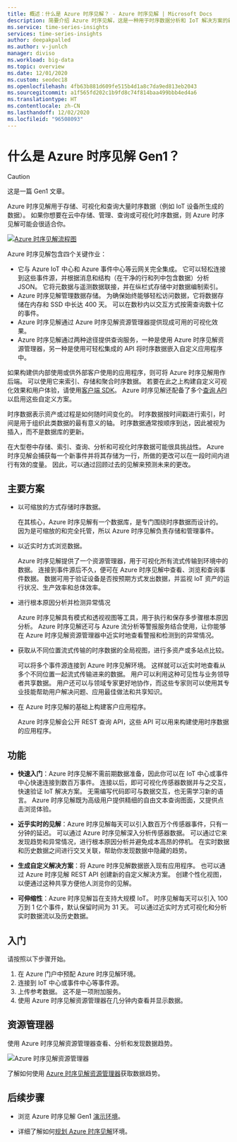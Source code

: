 ```yaml
---
title: 概述：什么是 Azure 时序见解？ - Azure 时序见解 | Microsoft Docs
description: 简要介绍 Azure 时序见解，这是一种用于时序数据分析和 IoT 解决方案的新服务。
ms.service: time-series-insights
services: time-series-insights
author: deepakpalled
ms.author: v-junlch
manager: diviso
ms.workload: big-data
ms.topic: overview
ms.date: 12/01/2020
ms.custom: seodec18
ms.openlocfilehash: 4fb63b881d609fe515b4d1a8c7da9ed813eb2043
ms.sourcegitcommit: a1f565fd202c1b9fd8c74f814baa499bbb4ed4a6
ms.translationtype: HT
ms.contentlocale: zh-CN
ms.lasthandoff: 12/02/2020
ms.locfileid: "96508093"
---
```

# <a name="what-is-azure-time-series-insights-gen1"></a>什么是 Azure 时序见解 Gen1？

> [!CAUTION]
> 这是一篇 Gen1 文章。

Azure 时序见解用于存储、可视化和查询大量时序数据（例如 IoT 设备所生成的数据）。 如果你想要在云中存储、管理、查询或可视化时序数据，则 Azure 时序见解可能会很适合你。

[![Azure 时序见解流程图](./media/overview/time-series-insights-flowchart.png)](./media/overview/time-series-insights-flowchart.png#lightbox)

Azure 时序见解包含四个关键作业：

- 它与 Azure IoT 中心和 Azure 事件中心等云网关完全集成。 它可以轻松连接到这些事件源，并根据消息和结构（在干净的行和列中包含数据）分析 JSON。 它将元数据与遥测数据联接，并在纵栏式存储中对数据编制索引。
- Azure 时序见解管理数据存储。 为确保始终能够轻松访问数据，它将数据存储在内存和 SSD 中长达 400 天。 可以在数秒内以交互方式按需查询数十亿的事件。
- Azure 时序见解通过 Azure 时序见解资源管理器提供现成可用的可视化效果。
- Azure 时序见解通过两种途径提供查询服务，一种是使用 Azure 时序见解资源管理器，另一种是使用可轻松集成的 API 将时序数据嵌入自定义应用程序中。

如果构建供内部使用或供外部客户使用的应用程序，则可将 Azure 时序见解用作后端。 可以使用它来索引、存储和聚合时序数据。 若要在此之上构建自定义可视化效果和用户体验，请使用[客户端 SDK](https://github.com/microsoft/tsiclient/blob/master/docs/API.md)。 Azure 时序见解还配备了多个[查询 API](./concepts-json-flattening-escaping-rules.md) 以启用这些自定义方案。

时序数据表示资产或过程是如何随时间变化的。 时序数据按时间戳进行索引，时间是用于组织此类数据的最有意义的轴。 时序数据通常按顺序到达，因此被视为插入，而不是数据库的更新。

在大型卷中存储、索引、查询、分析和可视化时序数据可能很具挑战性。
Azure 时序见解会捕获每一个新事件并将其存储为一行，所做的更改可以在一段时间内进行有效的度量。 因此，可以通过回顾过去的见解来预测未来的更改。


## <a name="primary-scenarios"></a>主要方案

- 以可缩放的方式存储时序数据。

   在其核心，Azure 时序见解有一个数据库，是专门围绕时序数据而设计的。 因为是可缩放的和完全托管，所以 Azure 时序见解负责存储和管理事件。

- 以近实时方式浏览数据。

   Azure 时序见解提供了一个资源管理器，用于可视化所有流式传输到环境中的数据。 连接到事件源后不久，便可在 Azure 时序见解中查看、浏览和查询事件数据。 数据可用于验证设备是否按预期方式发出数据，并监视 IoT 资产的运行状况、生产效率和总体效率。

- 进行根本原因分析并检测异常情况

   Azure 时序见解具有模式和透视视图等工具，用于执行和保存多步骤根本原因分析。 Azure 时序见解还可与 Azure 流分析等警报服务结合使用，让你能够在 Azure 时序见解资源管理器中近实时地查看警报和检测到的异常情况。

- 获取从不同位置流式传输的时序数据的全局视图，进行多资产或多站点比较。

   可以将多个事件源连接到 Azure 时序见解环境。 这样就可以近实时地查看从多个不同位置一起流式传输进来的数据。 用户可以利用这种可见性与业务领导者共享数据。 用户还可以与领域专家更好地协作，而这些专家则可以使用其专业技能帮助用户解决问题、应用最佳做法和共享知识。

- 在 Azure 时序见解的基础上构建客户应用程序。

   Azure 时序见解会公开 REST 查询 API，这些 API 可以用来构建使用时序数据的应用程序。

## <a name="capabilities"></a>功能

- **快速入门**：Azure 时序见解不需前期数据准备，因此你可以在 IoT 中心或事件中心快速连接到数百万事件。 连接以后，即可可视化传感器数据并与之交互，快速验证 IoT 解决方案。 无需编写代码即可与数据交互，也无需学习新的语言。 Azure 时序见解既为高级用户提供精细的自由文本查询图面，又提供点击浏览体验。

- **近乎实时的见解**：Azure 时序见解每天可以引入数百万个传感器事件，只有一分钟的延迟。 可以通过 Azure 时序见解深入分析传感器数据。 可以通过它来发现趋势和异常情况，进行根本原因分析并避免成本高昂的停机。 在实时数据和历史数据之间进行交叉关联，帮助你发现数据中隐藏的趋势。

- **生成自定义解决方案**：将 Azure 时序见解数据嵌入现有应用程序。 也可以通过 Azure 时序见解 REST API 创建新的自定义解决方案。 创建个性化视图，以便通过这种共享方便他人浏览你的见解。

- **可伸缩性**：Azure 时序见解旨在支持大规模 IoT。 时序见解每天可以引入 100 万到 1 亿个事件，默认保留时间为 31 天。 可以通过近实时方式可视化和分析实时数据流以及历史数据。

## <a name="get-started"></a>入门

请按照以下步骤开始。

1. 在 Azure 门户中预配 Azure 时序见解环境。
1. 连接到 IoT 中心或事件中心等事件源。
1. 上传参考数据。 这不是一项附加服务。
1. 使用 Azure 时序见解资源管理器在几分钟内查看并显示数据。

## <a name="explorer"></a>资源管理器

使用 Azure 时序见解资源管理器查看、分析和发现数据趋势。

![Azure 时序见解资源管理器](./media/overview/time-series-insights-explorer-panel.png)

了解如何使用 [Azure 时序见解资源管理器](time-series-insights-explorer.md)获取数据趋势。

## <a name="next-steps"></a>后续步骤

- 浏览 Azure 时序见解 Gen1 [演示环境](./time-series-quickstart.md)。

- 详细了解如何[规划 Azure 时序见解](time-series-insights-environment-planning.md)环境。

